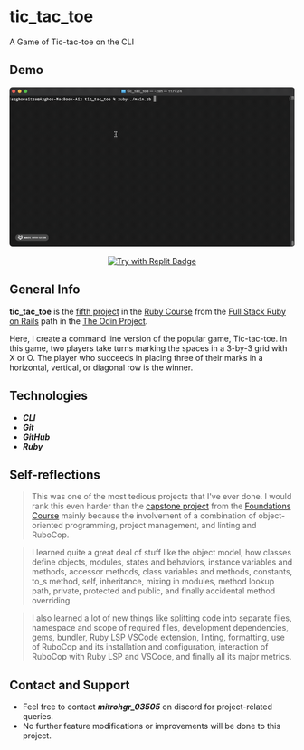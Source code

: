 # tic_tac_toe
A Game of Tic-tac-toe on the CLI

## Demo

![Screen cast of Tic-tac-toe](./img/demo/demo.gif)

<div style="text-align: center;">

[![Try with Replit Badge](https://replit.com/badge?caption=Try%20with%20Replit)](https://replit.com/@mitrohgr/tictactoe?v=1)

</div>

## General Info

**tic_tac_toe** is the [fifth project](https://www.theodinproject.com/lessons/ruby-tic-tac-toe) in the [Ruby Course](https://www.theodinproject.com/paths/full-stack-ruby-on-rails/courses/ruby) from the [Full Stack Ruby on Rails](https://www.theodinproject.com/paths/full-stack-ruby-on-rails) path in the [The Odin Project](https://www.theodinproject.com/about).

Here, I create a command line version of the popular game, Tic-tac-toe. In this game, two players take turns marking the spaces in a 3-by-3 grid with X or O. The player who succeeds in placing three of their marks in a horizontal, vertical, or diagonal row is the winner.

## Technologies

+ ***CLI***
+ ***Git***
+ ***GitHub***
+ ***Ruby***

## Self-reflections

> This was one of the most tedious projects that I've ever done. I would rank this even harder than the [capstone project](https://www.theodinproject.com/lessons/foundations-calculator) from the [Foundations Course](https://www.theodinproject.com/paths/foundations/courses/foundations) mainly because the involvement of a combination of object-oriented programming, project management, and linting and RuboCop.

> I learned quite a great deal of stuff like the object model, how classes define objects, modules, states and behaviors, instance variables and methods, accessor methods, class variables and methods, constants, to_s method, self, inheritance, mixing in modules, method lookup path, private, protected and public, and finally accidental method overriding.

> I also learned a lot of new things like splitting code into separate files, namespace and scope of required files, development dependencies, gems, bundler, Ruby LSP VSCode extension, linting, formatting, use of RuboCop and its installation and configuration, interaction of RuboCop with Ruby LSP and VSCode, and finally all its major metrics.

## Contact and Support

+ Feel free to contact ***mitrohgr_03505*** on discord for project-related queries.
+ No further feature modifications or improvements will be done to this project.
